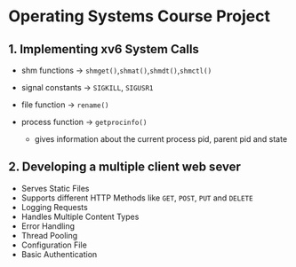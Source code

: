 # Operating Systems Course Project
## 1. Implementing xv6 System Calls
- shm functions -> `shmget()`,`shmat()`,`shmdt()`,`shmctl()`
- signal constants -> `SIGKILL`, `SIGUSR1`
- file function -> `rename()`
- process function -> `getprocinfo()`
  
    - gives information about the current process pid, parent pid and state

## 2. Developing a multiple client web sever 
- Serves Static Files
- Supports different HTTP Methods like `GET`, `POST`, `PUT` and `DELETE`
- Logging Requests
- Handles Multiple Content Types
- Error Handling
- Thread Pooling
- Configuration File
- Basic Authentication
